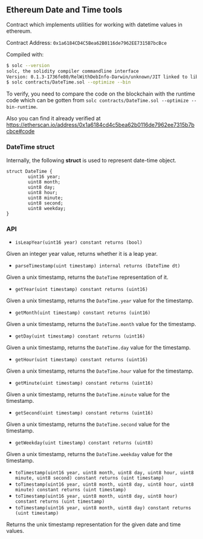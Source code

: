 ## Ethereum Date and Time tools

Contract which implements utilities for working with datetime values in
ethereum.

Contract Address: `0x1a6184CD4C5Bea62B0116de7962EE7315B7bcBce`  

Compiled with:

```bash
$ solc --version
solc, the solidity compiler commandline interface
Version: 0.1.3-1736fe80/RelWithDebInfo-Darwin/unknown/JIT linked to libethereum-0.9.92-dcf2fd11/RelWithDebInfo-Darwin/unknown/JIT
$ solc contracts/DateTime.sol --optimize --bin
```

To verify, you need to compare the code on the blockchain with the runtime code
which can be gotten from ``solc contracts/DateTime.sol --optimize --bin-runtime``.

Also you can find it already verified at https://etherscan.io/address/0x1a6184cd4c5bea62b0116de7962ee7315b7bcbce#code

### DateTime struct

Internally, the following **struct** is used to represent date-time object.

```
struct DateTime {
        uint16 year;
        uint8 month;
        uint8 day;
        uint8 hour;
        uint8 minute;
        uint8 second;
        uint8 weekday;
}
```


### API

* `isLeapYear(uint16 year) constant returns (bool)`

Given an integer year value, returns whether it is a leap year.


* `parseTimestamp(uint timestamp) internal returns (DateTime dt)`

Given a unix timestamp, returns the `DateTime` representation of it.


* `getYear(uint timestamp) constant returns (uint16)`

Given a unix timestamp, returns the `DateTime.year` value for the timestamp.


* `getMonth(uint timestamp) constant returns (uint16)`

Given a unix timestamp, returns the `DateTime.month` value for the timestamp.


* `getDay(uint timestamp) constant returns (uint16)`

Given a unix timestamp, returns the `DateTime.day` value for the timestamp.


* `getHour(uint timestamp) constant returns (uint16)`

Given a unix timestamp, returns the `DateTime.hour` value for the timestamp.


* `getMinute(uint timestamp) constant returns (uint16)`

Given a unix timestamp, returns the `DateTime.minute` value for the timestamp.


* `getSecond(uint timestamp) constant returns (uint16)`

Given a unix timestamp, returns the `DateTime.second` value for the timestamp.


* `getWeekday(uint timestamp) constant returns (uint8)`

Given a unix timestamp, returns the `DateTime.weekday` value for the timestamp.


* `toTimestamp(uint16 year, uint8 month, uint8 day, uint8 hour, uint8 minute, uint8 second) constant returns (uint timestamp)`
* `toTimestamp(uint16 year, uint8 month, uint8 day, uint8 hour, uint8 minute) constant returns (uint timestamp)`
* `toTimestamp(uint16 year, uint8 month, uint8 day, uint8 hour) constant returns (uint timestamp)`
* `toTimestamp(uint16 year, uint8 month, uint8 day) constant returns (uint timestamp)`

Returns the unix timestamp representation for the given date and time values.
